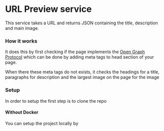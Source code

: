 # URL Preview service

This service takes a URL and returns JSON containing the title, description and main image.


### How it works
It does this by first checking if the page implements the  [Open Graph Protocol](https://en.wikipedia.org/wiki/Facebook_Platform#Open_Graph_protocol) which can be done by adding meta tags to head section of your page.


When there these meta tags do not exists, it checks the headings for a title, paragraphs for description and the largest image on the page for the image


### Setup 

In order to setup the first step is to clone the repo
#### Without Docker
You can setup the project locally by
